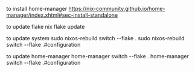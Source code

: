to install home-manager
https://nix-community.github.io/home-manager/index.xhtml#sec-install-standalone


to update flake
nix flake update

to update system
sudo nixos-rebuild switch --flake .
sudo nixos-rebuild switch --flake .#configuration

to update home-manager
home-manager switch --flake .
home-manager switch --flake .#configuration